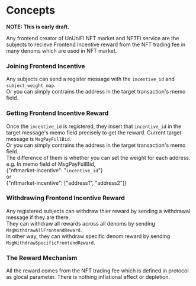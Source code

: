 # Concepts

**NOTE: This is early draft.**

Any frontend creator of UnUniFi NFT market and NFTFi service are the subjects to recieve Frontend Incentive reward from the NFT trading fee in many denoms which are used in NFT market.

### Joining Frontend Incentive

Any subjects can send a register message with the `incentive_id` and `subject_weight_map`.   
Or you can simply contrains the address in the target transaction's memo field.   

### Getting Frontend Incentive Reward 

Once the `incentive_id` is registered, they insert that `incentive_id` in the target message's memo field precisely to get the reward.
Current target message is `MsgPayFullBid`.   
Or you can simply contrains the address in the target transaction's memo field.   
The difference of them is whether you can set the weight for each address.   
e.g. In memo field of MsgPayFullBid,   
{"nftmarket-incentive": "`incentive_id`"}  
or   
{"nftmarket-incentive": ["address1", "address2"]}

### Withdrawing Frontend Incentive Reward

Any registered subjects can withdraw thier reward by sending a withdrawal message if they are there.   
They can withdraw all rewards across all denoms by sending `MsgWithdrawAllFrontendReward`.   
In other way, they can withdraw specific denom reward by sending `MsgWithdrawSpecificFrontendReward`.

### The Reward Mechanism

All the reward comes from the NFT trading fee which is defined in protocol as glocal parameter. 
There is nothing inflational effect or depletion.
